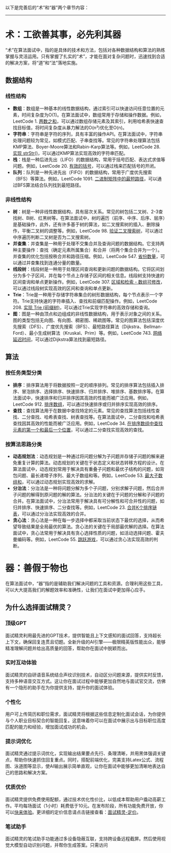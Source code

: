 以下是完善后的“术”和“器”两个章节内容：

---

# 术：工欲善其事，必先利其器

“术”在算法面试中，指的是具体的技术和方法，包括对各种数据结构和算法的熟练掌握与灵活运用。只有掌握了扎实的“术”，才能在面对复杂问题时，迅速找到合适的解决方案，将“道”和“法”落地实施。

## 数据结构

### 线性结构
- **数组**：数组是一种基本的线性数据结构，通过索引可以快速访问任意位置的元素，时间复杂度为O(1)。在算法面试中，数组常用于存储和操作数据。例如，LeetCode 1. [两数之和](https://leetcode.com/problems/two-sum/)，可以通过数组存储元素及其索引，利用哈希表快速查找目标值，将时间复杂度从暴力解法的O(n²)优化至O(n)。
- **字符串**：字符串是字符的序列，具有丰富的操作API。在算法面试中，字符串处理问题较为常见，如模式匹配、子串查找等。常见的字符串处理算法包括KMP算法、Boyer-Moore算法和Rabin-Karp算法等。例如，LeetCode 28. [实现 strStr()](https://leetcode.com/problems/implement-strstr/)，可以通过KMP算法实现高效的字符串匹配。
- **栈**：栈是一种后进先出（LIFO）的数据结构，常用于括号匹配、表达式求值等问题。例如，LeetCode 20. [有效的括号](https://leetcode.com/problems/valid-parentheses/)，可以通过栈来匹配括号的开闭。
- **队列**：队列是一种先进先出（FIFO）的数据结构，常用于广度优先搜索（BFS）等算法。例如，LeetCode 1091. [二进制矩阵中的最短路径](https://leetcode.com/problems/shortest-path-in-binary-matrix/)，可以通过BFS算法结合队列找到最短路径。

### 非线性结构
- **树**：树是一种非线性数据结构，具有层次关系。常见的树包括二叉树、2-3查找树、B树、红黑树等。在算法面试中，树的遍历（前序、中序、后序、层序）是基础操作，此外，还有许多基于树的算法，如二叉搜索树的插入、删除操作，平衡二叉树的调整等。例如，LeetCode 98. [验证二叉搜索树](https://leetcode.com/problems/validate-binary-search-tree/)，可以通过中序遍历判断二叉树是否为二叉搜索树。
- **并查集**：并查集是一种用于处理不交集合并及查询问题的数据结构。它支持两种主要操作：查找（确定元素所属集合）和合并（将两个集合合并为一个）。并查集的优化包括按秩合并和路径压缩。例如，LeetCode 547. [省份数量](https://leetcode.com/problems/number-of-provinces/)，可以通过并查集找到连通分量的数量。
- **线段树**：线段树是一种用于处理区间查询和更新问题的数据结构。它将区间划分为多个子区间，并在每个节点上存储子区间的相关信息。线段树支持快速的区间查询和单点更新操作。例如，LeetCode 307. [区域和检索 - 数组可修改](https://leetcode.com/problems/range-sum-query-mutable/)，可以通过线段树实现高效的区间和查询和单点更新。
- **Trie**：Trie是一种用于存储字符串集合的树形数据结构，每个节点表示一个字符。Trie支持快速的字符串插入、查找和前缀匹配操作。例如，LeetCode 208. [实现 Trie (前缀树)](https://leetcode.com/problems/implement-trie-prefix-tree/)，可以通过Trie实现字符串的高效存储和查询。
- **图**：图是一种由顶点和边组成的非线性数据结构，用于表示对象之间的关系。图的类型包括无向图、有向图、稠密图、稀疏图等。常见的图算法包括深度优先搜索（DFS）、广度优先搜索（BFS）、最短路径算法（Dijkstra、Bellman-Ford）、最小生成树算法（Kruskal、Prim）等。例如，LeetCode 743. [网络延迟时间](https://leetcode.com/problems/network-delay-time/)，可以通过Dijkstra算法找到最短路径。

## 算法
### 按任务类型分类
- **排序**：排序算法用于将数据按照一定的顺序排列。常见的排序算法包括插入排序、冒泡排序、选择排序、快速排序、归并排序、堆排序、基数排序等。在算法面试中，快速排序和归并排序因其高效的性能而被广泛应用。例如，LeetCode 912. [排序数组](https://leetcode.com/problems/sort-an-array/)，可以通过快速排序或归并排序实现高效的排序。
- **查找**：查找算法用于在数据中查找特定的元素。常见的查找算法包括线性查找、二分查找、哈希表查找、树表查找等。在算法面试中，二分查找和哈希表查找因其高效的性能而被广泛应用。例如，LeetCode 34. [在排序数组中查找元素的第一个和最后一个位置](https://leetcode.com/problems/find-first-and-last-position-of-element-in-sorted-array/)，可以通过二分查找实现高效的查找。
### 按算法思路分类
- **动态规划法**：动态规划是一种通过将问题分解为子问题并存储子问题的解来避免重复计算的算法。动态规划的关键在于状态定义和状态转移方程的设计。在算法面试中，动态规划常用于解决具有重叠子问题和最优子结构的问题，如背包问题、最长递增子序列、最大子数组和等。例如，LeetCode 53. [最大子数组和](https://leetcode.com/problems/maximum-subarray/)，可以通过动态规划实现高效的求解。
- **分治法**：分治法是一种将问题分解为多个子问题，分别求解子问题，然后合并子问题的解得到原问题的解的算法。分治法的关键在于问题的分解和子问题的合并。在算法面试中，分治法常用于解决具有可分解性和可合并性的问题，如归并排序、快速排序、二分查找等。例如，LeetCode 23. [合并K个排序链表](https://leetcode.com/problems/merge-k-sorted-lists/)，可以通过分治法实现高效的合并。
- **贪心法**：贪心法是一种在每一步选择中都采取当前状态下最优的选择，从而希望导致结果是全局最优的算法。贪心法的关键在于局部最优解的选择。在算法面试中，贪心法常用于解决具有贪心选择性质的问题，如活动选择问题、霍夫曼编码等。例如，LeetCode 55. [跳跃游戏](https://leetcode.com/problems/jump-game/)，可以通过贪心法实现高效的判断。

# 器：善假于物也

在算法面试中，“器”指的是辅助我们解决问题的工具和资源。合理利用这些工具，可以大大提高我们的解题效率和准确性，让我们在面试中更加得心应手。

## 为什么选择面试精灵？
### 顶级GPT
面试精灵利用最先进的GPT技术，提供智能且上下文感知的面试回答，支持超长上下文，确保回复连贯且切题。全新升级的AI引擎——极限精英版性能出众，能够精准理解问题并给出高质量的回答，帮助你在面试中脱颖而出。
### 实时互动体验
面试精灵的自研语音系统结合声纹识别技术，自动区分问题来源，提供实时反馈，支持多种语音交互方式。这让你在面试过程中能够更加自然地与面试官交流，仿佛有一个隐形的助手在为你提供支持，提升你的面试体验。
### 个性化
用户可上传简历和职位需求，面试精灵将根据这些信息定制化面试会话，为你提供与个人职业目标契合的智能回复。这意味着你可以在面试中展示出与目标职位高度匹配的能力和经验，增加面试成功的机会。
### 提示词优化
面试精灵通过提示词优化，实现输出结果要点先行、条理清晰，并用黑体强调关键点，帮助你快速抓住回复重点。同时，搭配前端优化，完美支持Latex公式、流程图、泳道图等显示，使AI输出展示简单直观，让你在面试中能够更加清晰地表达自己的思路和解决方案。
### 优质优价
面试精灵提供免费使用配额，通过技术优化性价比，以低成本帮助用户撬动高薪工作。平均每场面试（1小时）耗费低于10元。在发布阶段，所有功能免费开放，你可以[快来体验](https://interview-genie.com)。更详细的定价信息请点击链接查看：[面试精灵-定价](https://interview-genie.com/blog/pricing/)。
### 笔试助手
面试精灵的笔试助手功能通过多设备隐蔽互联，支持跨设备远程截屏。然后使用视觉大模型自动识别问题，并帮你生成答案。只需访问